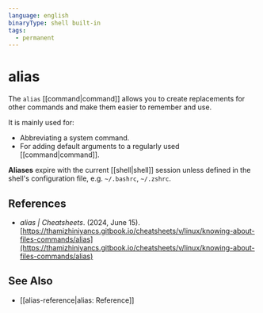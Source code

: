 ```yaml
---
language: english
binaryType: shell built-in
tags:
  - permanent
---
```


# alias

The `alias` [[command|command]] allows you to create replacements for other commands and make them easier to remember and use.

It is mainly used for:

- Abbreviating a system command.
- For adding default arguments to a regularly used [[command|command]].

**Aliases** expire with the current [[shell|shell]] session unless defined in the shell's configuration file, e.g. `~/.bashrc`, `~/.zshrc`.

## References

- _alias | Cheatsheets_. (2024, June 15). [https://thamizhiniyancs.gitbook.io/cheatsheets/v/linux/knowing-about-files-commands/alias](https://thamizhiniyancs.gitbook.io/cheatsheets/v/linux/knowing-about-files-commands/alias)

## See Also

- [[alias-reference|alias: Reference]]
